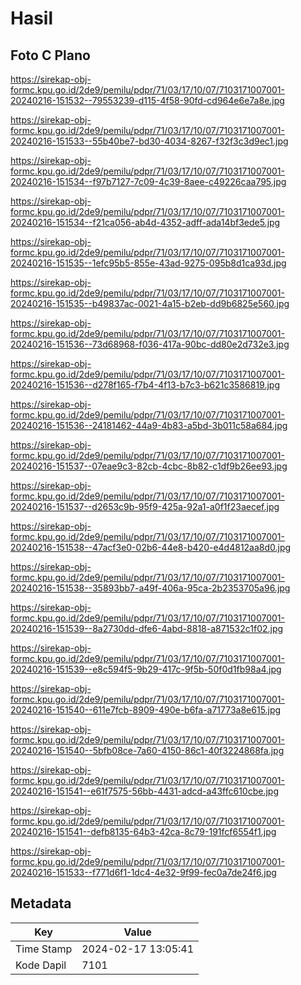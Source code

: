 # Hasil

## Foto C Plano

https://sirekap-obj-formc.kpu.go.id/2de9/pemilu/pdpr/71/03/17/10/07/7103171007001-20240216-151532--79553239-d115-4f58-90fd-cd964e6e7a8e.jpg

https://sirekap-obj-formc.kpu.go.id/2de9/pemilu/pdpr/71/03/17/10/07/7103171007001-20240216-151533--55b40be7-bd30-4034-8267-f32f3c3d9ec1.jpg

https://sirekap-obj-formc.kpu.go.id/2de9/pemilu/pdpr/71/03/17/10/07/7103171007001-20240216-151534--f97b7127-7c09-4c39-8aee-c49226caa795.jpg

https://sirekap-obj-formc.kpu.go.id/2de9/pemilu/pdpr/71/03/17/10/07/7103171007001-20240216-151534--f21ca056-ab4d-4352-adff-ada14bf3ede5.jpg

https://sirekap-obj-formc.kpu.go.id/2de9/pemilu/pdpr/71/03/17/10/07/7103171007001-20240216-151535--1efc95b5-855e-43ad-9275-095b8d1ca93d.jpg

https://sirekap-obj-formc.kpu.go.id/2de9/pemilu/pdpr/71/03/17/10/07/7103171007001-20240216-151535--b49837ac-0021-4a15-b2eb-dd9b6825e560.jpg

https://sirekap-obj-formc.kpu.go.id/2de9/pemilu/pdpr/71/03/17/10/07/7103171007001-20240216-151536--73d68968-f036-417a-90bc-dd80e2d732e3.jpg

https://sirekap-obj-formc.kpu.go.id/2de9/pemilu/pdpr/71/03/17/10/07/7103171007001-20240216-151536--d278f165-f7b4-4f13-b7c3-b621c3586819.jpg

https://sirekap-obj-formc.kpu.go.id/2de9/pemilu/pdpr/71/03/17/10/07/7103171007001-20240216-151536--24181462-44a9-4b83-a5bd-3b011c58a684.jpg

https://sirekap-obj-formc.kpu.go.id/2de9/pemilu/pdpr/71/03/17/10/07/7103171007001-20240216-151537--07eae9c3-82cb-4cbc-8b82-c1df9b26ee93.jpg

https://sirekap-obj-formc.kpu.go.id/2de9/pemilu/pdpr/71/03/17/10/07/7103171007001-20240216-151537--d2653c9b-95f9-425a-92a1-a0f1f23aecef.jpg

https://sirekap-obj-formc.kpu.go.id/2de9/pemilu/pdpr/71/03/17/10/07/7103171007001-20240216-151538--47acf3e0-02b6-44e8-b420-e4d4812aa8d0.jpg

https://sirekap-obj-formc.kpu.go.id/2de9/pemilu/pdpr/71/03/17/10/07/7103171007001-20240216-151538--35893bb7-a49f-406a-95ca-2b2353705a96.jpg

https://sirekap-obj-formc.kpu.go.id/2de9/pemilu/pdpr/71/03/17/10/07/7103171007001-20240216-151539--8a2730dd-dfe6-4abd-8818-a871532c1f02.jpg

https://sirekap-obj-formc.kpu.go.id/2de9/pemilu/pdpr/71/03/17/10/07/7103171007001-20240216-151539--e8c594f5-9b29-417c-9f5b-50f0d1fb98a4.jpg

https://sirekap-obj-formc.kpu.go.id/2de9/pemilu/pdpr/71/03/17/10/07/7103171007001-20240216-151540--611e7fcb-8909-490e-b6fa-a71773a8e615.jpg

https://sirekap-obj-formc.kpu.go.id/2de9/pemilu/pdpr/71/03/17/10/07/7103171007001-20240216-151540--5bfb08ce-7a60-4150-86c1-40f3224868fa.jpg

https://sirekap-obj-formc.kpu.go.id/2de9/pemilu/pdpr/71/03/17/10/07/7103171007001-20240216-151541--e61f7575-56bb-4431-adcd-a43ffc610cbe.jpg

https://sirekap-obj-formc.kpu.go.id/2de9/pemilu/pdpr/71/03/17/10/07/7103171007001-20240216-151541--defb8135-64b3-42ca-8c79-191fcf6554f1.jpg

https://sirekap-obj-formc.kpu.go.id/2de9/pemilu/pdpr/71/03/17/10/07/7103171007001-20240216-151533--f771d6f1-1dc4-4e32-9f99-fec0a7de24f6.jpg


## Metadata

| Key        | Value               |
| ---------- | ------------------- |
| Time Stamp | 2024-02-17 13:05:41 |
| Kode Dapil | 7101                |



